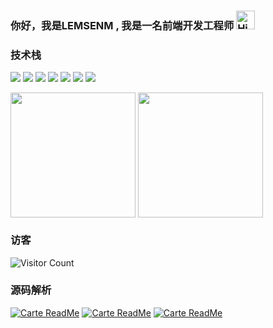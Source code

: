 
<div>
  <h3>
    你好，我是LEMSENM , 我是一名前端开发工程师
  <img src="https://emojis.slackmojis.com/emojis/images/1588866973/8934/hellokittydance.gif?1588866973" alt="Hi" width="30" />
</h3>


<h3>技术栈</h3>

![](https://img.shields.io/badge/-Nodejs-43853d?style=flat-square&logo=Node.js&logoColor=white) ![](https://img.shields.io/badge/-JavaScript-e5cd0c?style=flat-square&logo=JavaScript&labelColor=f7df1e&logoColor=000) ![](https://img.shields.io/badge/-TypeScript-3178C6?style=flat-square&logo=TypeScript&logoColor=white&color=blue) ![](https://img.shields.io/badge/-Vue.js-29beb0?style=flat-square&logo=vue.js&labelColor=ffffff&color=4FC08D) ![](https://img.shields.io/badge/-React-29beb0?style=flat-square&logo=React&labelColor=ffffff&color=61DAFB) ![](https://img.shields.io/badge/-WebPack-1C78C0?style=flat-square&logo=WebPack&logoColor=white) ![](https://img.shields.io/badge/-MiniProgram-008000?style=flat-square&logo=WeChat&labelColor=fff&color=07C160)

<!--

  [![Top Langs](https://github-readme-stats.vercel.app/api/top-langs/?username=LENSENM&theme=blueberry&langs_count=8&layout=donut)](https://github.com/LENSENM/github-readme-stats)
  ![Anurag's GitHub stats](https://github-readme-stats.vercel.app/api?username=LENSENM&theme=blueberry&show_icons=true)

- [mock_redux_source_code](https://github.com/LENSENM/mock_redux_source_code) redux实现源码
- [redux-encapsulation_hook](https://github.com/LENSENM/https://github.com/LENSENM/redux-encapsulation_hook) 对redux的封装，只需要关注新加入的方法  
- [vue_binding_source_codesource](https://github.com/LENSENM/vue_binding_source_codesource) vue双向绑定的实现

 <a href="https://github.com/LENSENM/mock_redux_source_code">
  <img align="center" src="https://github-readme-stats.vercel.app/api/pin/?username=LENSENM&repo=mock_redux_source_code" />
</a>
<a href="https://github.com/LENSENM/redux-encapsulation_hook">
  <img align="center" src="https://github-readme-stats.vercel.app/api/pin/?username=LENSENM&repo=redux-encapsulation_hook" />
</a>
<a href="https://github.com/LENSENM/vue_binding_source_codesource">
  <img align="center" src="https://github-readme-stats.vercel.app/api/pin/?username=LENSENM&repo=vue_binding_source_codesource" />
</a>

 <a href="https://github.com/LENSENM/mock_redux_source_code">
  <img align="center" src="https://github-readme-stats.vercel.app/api/pin/?username=LENSENM&repo=mock_redux_source_code" />
</a>
<a href="https://github.com/LENSENM/redux-encapsulation_hook">
  <img align="center" src="https://github-readme-stats.vercel.app/api/pin/?username=LENSENM&repo=redux-encapsulation_hook" />
</a>
<a href="https://github.com/LENSENM/vue_binding_source_codesource">
  <img align="center" src="https://github-readme-stats.vercel.app/api/pin/?username=LENSENM&repo=vue_binding_source_codesource" />
</a>

 -->

<a>
  <img height=200 align="center" src="https://github-readme-stats.vercel.app/api/top-langs?username=LENSENM&layout=donut&langs_count=8&card_width=320" />
</a>
<a href="https://github.com/anuraghazra/github-readme-stats">
  <img height=200 align="center" src="https://github-readme-stats.vercel.app/api?username=LENSENM&theme=blueberry&show_icons=true" />
</a>

<h3>访客</h3>

![Visitor Count](https://profile-counter.glitch.me/LENSENM/count.svg)

<h3>源码解析</h3>

[![Carte ReadMe](https://github-readme-stats.vercel.app/api/pin/?username=LENSENM&repo=mock_redux_source_code)](https://github.com/LENSENM/mock_redux_source_code)
[![Carte ReadMe](https://github-readme-stats.vercel.app/api/pin/?username=LENSENM&repo=redux-encapsulation_hook)](https://github.com/LENSENM/redux-encapsulation_hook)
[![Carte ReadMe](https://github-readme-stats.vercel.app/api/pin/?username=LENSENM&repo=vue_binding_source_codesource)](https://github.com/LENSENM/vue_binding_source_codesource)




</div>



   
